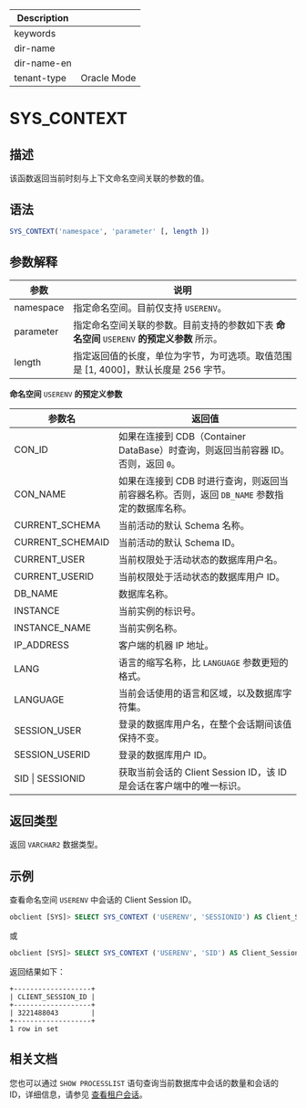 | Description   |                 |
|---------------|-----------------|
| keywords      |                 |
| dir-name      |                 |
| dir-name-en   |                 |
| tenant-type   | Oracle Mode     |

# SYS_CONTEXT

## 描述

该函数返回当前时刻与上下文命名空间关联的参数的值。

## 语法

```sql
SYS_CONTEXT('namespace', 'parameter' [, length ])
```

## 参数解释

|    参数     |                              说明                              |
|-----------|--------------------------------------------------------------|
| namespace | 指定命名空间。目前仅支持 `USERENV`。                                      |
| parameter | 指定命名空间关联的参数。目前支持的参数如下表 **命名空间** `USERENV` **的预定义参数** 所示。 |
| length    | 指定返回值的长度，单位为字节，为可选项。取值范围是 \[1, 4000\]，默认长度是 256 字节。          |

**命名空间** `USERENV` **的预定义参数**

|       参数名        |                           返回值                           |
|------------------|---------------------------------------------------------|
| CON_ID           | 如果在连接到 CDB（Container DataBase）时查询，则返回当前容器 ID。否则，返回 `0`。 |
| CON_NAME         | 如果在连接到 CDB 时进行查询，则返回当前容器名称。否则，返回 `DB_NAME` 参数指定的数据库名称。  |
| CURRENT_SCHEMA   | 当前活动的默认 Schema 名称。                                      |
| CURRENT_SCHEMAID | 当前活动的默认 Schema ID。                                      |
| CURRENT_USER     | 当前权限处于活动状态的数据库用户名。                                      |
| CURRENT_USERID   | 当前权限处于活动状态的数据库用户 ID。                                    |
| DB_NAME          | 数据库名称。                                                  |
| INSTANCE         | 当前实例的标识号。                                               |
| INSTANCE_NAME    | 当前实例名称。                                                 |
| IP_ADDRESS       | 客户端的机器 IP 地址。                                           |
| LANG             | 语言的缩写名称，比 `LANGUAGE` 参数更短的格式。                           |
| LANGUAGE         | 当前会话使用的语言和区域，以及数据库字符集。                                  |
| SESSION_USER     | 登录的数据库用户名，在整个会话期间该值保持不变。                                |
| SESSION_USERID   | 登录的数据库用户 ID。                                            |
| SID \| SESSIONID | 获取当前会话的 Client Session ID，该 ID 是会话在客户端中的唯一标识。|

## 返回类型

返回 `VARCHAR2` 数据类型。

## 示例

查看命名空间 `USERENV` 中会话的 Client Session ID。

```sql
obclient [SYS]> SELECT SYS_CONTEXT ('USERENV', 'SESSIONID') AS Client_Session_ID FROM DUAL;
```

或

```sql
obclient [SYS]> SELECT SYS_CONTEXT ('USERENV', 'SID') AS Client_Session_ID FROM DUAL;
```

返回结果如下：

```shell
+-------------------+
| CLIENT_SESSION_ID |
+-------------------+
| 3221488043        |
+-------------------+
1 row in set
```

## 相关文档

您也可以通过 `SHOW PROCESSLIST` 语句查询当前数据库中会话的数量和会话的 ID，详细信息，请参见 [查看租户会话](../../../../../../1200.database-proxy/1500.view-tenant-sessions.md)。
